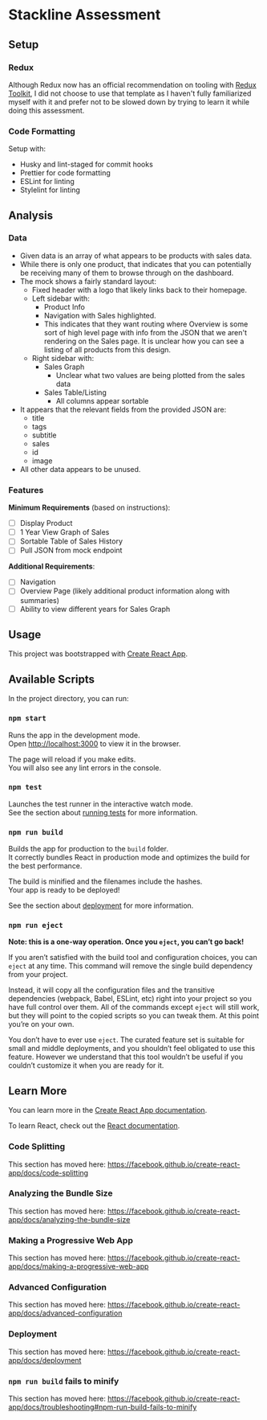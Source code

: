 # Stackline Assessment

## Setup

### Redux

Although Redux now has an official recommendation on tooling with [Redux Toolkit](https://redux-toolkit.js.org/), I did not choose to use that template as I haven't fully familiarized myself with it and prefer not to be slowed down by trying to learn it while doing this assessment.

### Code Formatting

Setup with:

- Husky and lint-staged for commit hooks
- Prettier for code formatting
- ESLint for linting
- Stylelint for linting

## Analysis

### Data

- Given data is an array of what appears to be products with sales data.
- While there is only one product, that indicates that you can potentially be receiving many of them to browse through on the dashboard.
- The mock shows a fairly standard layout:
  - Fixed header with a logo that likely links back to their homepage.
  - Left sidebar with:
    - Product Info
    - Navigation with Sales highlighted.
    - This indicates that they want routing where Overview is some sort of high level page with info from the JSON that we aren't rendering on the Sales page. It is unclear how you can see a listing of all products from this design.
  - Right sidebar with:
    - Sales Graph
      - Unclear what two values are being plotted from the sales data
    - Sales Table/Listing
      - All columns appear sortable
- It appears that the relevant fields from the provided JSON are:
  - title
  - tags
  - subtitle
  - sales
  - id
  - image
- All other data appears to be unused.

### Features

**Minimum Requirements** (based on instructions):

- [ ] Display Product
- [ ] 1 Year View Graph of Sales
- [ ] Sortable Table of Sales History
- [ ] Pull JSON from mock endpoint

**Additional Requirements**:

- [ ] Navigation
- [ ] Overview Page (likely additional product information along with summaries)
- [ ] Ability to view different years for Sales Graph

## Usage

This project was bootstrapped with [Create React App](https://github.com/facebook/create-react-app).

## Available Scripts

In the project directory, you can run:

### `npm start`

Runs the app in the development mode.<br />
Open [http://localhost:3000](http://localhost:3000) to view it in the browser.

The page will reload if you make edits.<br />
You will also see any lint errors in the console.

### `npm test`

Launches the test runner in the interactive watch mode.<br />
See the section about [running tests](https://facebook.github.io/create-react-app/docs/running-tests) for more information.

### `npm run build`

Builds the app for production to the `build` folder.<br />
It correctly bundles React in production mode and optimizes the build for the best performance.

The build is minified and the filenames include the hashes.<br />
Your app is ready to be deployed!

See the section about [deployment](https://facebook.github.io/create-react-app/docs/deployment) for more information.

### `npm run eject`

**Note: this is a one-way operation. Once you `eject`, you can’t go back!**

If you aren’t satisfied with the build tool and configuration choices, you can `eject` at any time. This command will remove the single build dependency from your project.

Instead, it will copy all the configuration files and the transitive dependencies (webpack, Babel, ESLint, etc) right into your project so you have full control over them. All of the commands except `eject` will still work, but they will point to the copied scripts so you can tweak them. At this point you’re on your own.

You don’t have to ever use `eject`. The curated feature set is suitable for small and middle deployments, and you shouldn’t feel obligated to use this feature. However we understand that this tool wouldn’t be useful if you couldn’t customize it when you are ready for it.

## Learn More

You can learn more in the [Create React App documentation](https://facebook.github.io/create-react-app/docs/getting-started).

To learn React, check out the [React documentation](https://reactjs.org/).

### Code Splitting

This section has moved here: https://facebook.github.io/create-react-app/docs/code-splitting

### Analyzing the Bundle Size

This section has moved here: https://facebook.github.io/create-react-app/docs/analyzing-the-bundle-size

### Making a Progressive Web App

This section has moved here: https://facebook.github.io/create-react-app/docs/making-a-progressive-web-app

### Advanced Configuration

This section has moved here: https://facebook.github.io/create-react-app/docs/advanced-configuration

### Deployment

This section has moved here: https://facebook.github.io/create-react-app/docs/deployment

### `npm run build` fails to minify

This section has moved here: https://facebook.github.io/create-react-app/docs/troubleshooting#npm-run-build-fails-to-minify
